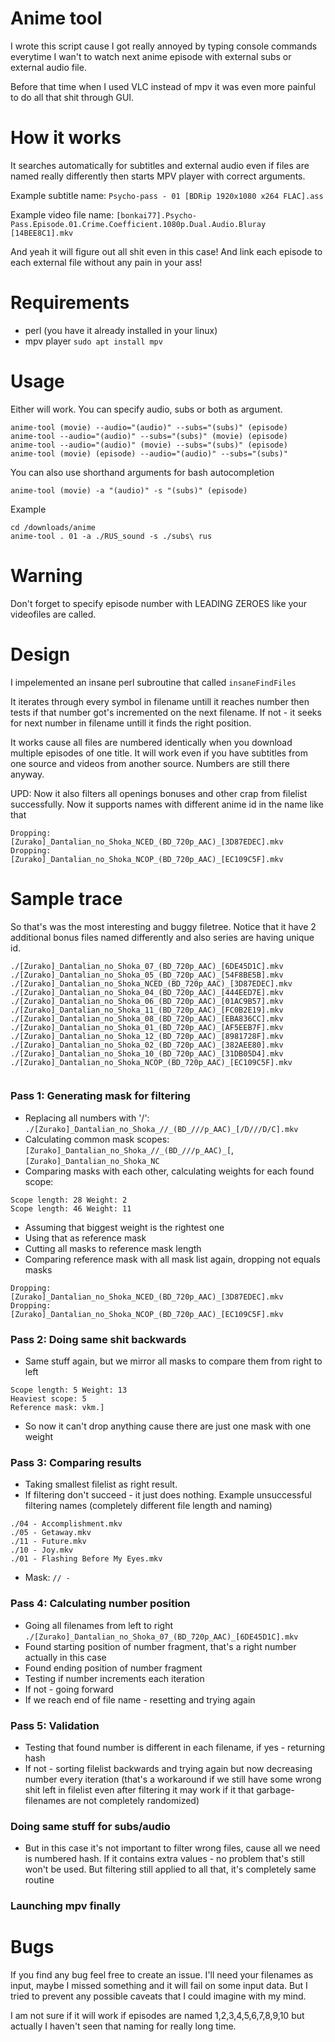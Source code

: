 # Anime tool

I wrote this script cause I got really annoyed by typing console commands everytime I wan't to watch next anime episode with external subs or external audio file. 

Before that time when I used VLC instead of mpv it was even more painful to do all that shit through GUI.

# How it works

It searches automatically for subtitles and external audio even if files are named really differently then starts MPV player with correct arguments.

Example subtitle name:
```Psycho-pass - 01 [BDRip 1920x1080 x264 FLAC].ass```

Example video file name:
```[bonkai77].Psycho-Pass.Episode.01.Crime.Coefficient.1080p.Dual.Audio.Bluray [14BEE8C1].mkv```

And yeah it will figure out all shit even in this case! And link each episode to each external file without any pain in your ass!

# Requirements
* perl (you have it already installed in your linux)
* mpv player
`sudo apt install mpv`

# Usage

Either will work. You can specify audio, subs or both as argument.

```
anime-tool (movie) --audio="(audio)" --subs="(subs)" (episode) 
anime-tool --audio="(audio)" --subs="(subs)" (movie) (episode) 
anime-tool --audio="(audio)" (movie) --subs="(subs)" (episode) 
anime-tool (movie) (episode) --audio="(audio)" --subs="(subs)"
```

You can also use shorthand arguments for bash autocompletion
```
anime-tool (movie) -a "(audio)" -s "(subs)" (episode) 
```

Example
```
cd /downloads/anime
anime-tool . 01 -a ./RUS_sound -s ./subs\ rus
```


# Warning

Don't forget to specify episode number with LEADING ZEROES like your videofiles are called.

# Design

I impelemented an insane perl subroutine that called ```insaneFindFiles```

It iterates through every symbol in filename untill it reaches number then tests if that number got's incremented on the next filename. If not - it seeks for next number in filename untill it finds the right position.

It works cause all files are numbered identically when you download multiple episodes of one title. It will work even if you have subtitles from one source and videos from another source. Numbers are still there anyway.

UPD: Now it also filters all openings bonuses and other crap from filelist successfully. Now it supports names with different anime id in the name like that

```
Dropping: [Zurako]_Dantalian_no_Shoka_NCED_(BD_720p_AAC)_[3D87EDEC].mkv
Dropping: [Zurako]_Dantalian_no_Shoka_NCOP_(BD_720p_AAC)_[EC109C5F].mkv
```

# Sample trace

So that's was the most interesting and buggy filetree. Notice that it have 2 additional bonus files named differently and also series are having unique id.

```
./[Zurako]_Dantalian_no_Shoka_07_(BD_720p_AAC)_[6DE45D1C].mkv
./[Zurako]_Dantalian_no_Shoka_05_(BD_720p_AAC)_[54F8BE5B].mkv
./[Zurako]_Dantalian_no_Shoka_NCED_(BD_720p_AAC)_[3D87EDEC].mkv
./[Zurako]_Dantalian_no_Shoka_04_(BD_720p_AAC)_[444EED7E].mkv
./[Zurako]_Dantalian_no_Shoka_06_(BD_720p_AAC)_[01AC9B57].mkv
./[Zurako]_Dantalian_no_Shoka_11_(BD_720p_AAC)_[FC0B2E19].mkv
./[Zurako]_Dantalian_no_Shoka_08_(BD_720p_AAC)_[EBA836CC].mkv
./[Zurako]_Dantalian_no_Shoka_01_(BD_720p_AAC)_[AF5EEB7F].mkv
./[Zurako]_Dantalian_no_Shoka_12_(BD_720p_AAC)_[8981728F].mkv
./[Zurako]_Dantalian_no_Shoka_02_(BD_720p_AAC)_[382AEE80].mkv
./[Zurako]_Dantalian_no_Shoka_10_(BD_720p_AAC)_[31DB05D4].mkv
./[Zurako]_Dantalian_no_Shoka_NCOP_(BD_720p_AAC)_[EC109C5F].mkv


```
### Pass 1: Generating mask for filtering
* Replacing all numbers with '/': `./[Zurako]_Dantalian_no_Shoka_//_(BD_///p_AAC)_[/D///D/C].mkv`
* Calculating common mask scopes: `[Zurako]_Dantalian_no_Shoka_//_(BD_///p_AAC)_[`, `[Zurako]_Dantalian_no_Shoka_NC`
* Comparing masks with each other, calculating weights for each found scope: 
```
Scope length: 28 Weight: 2
Scope length: 46 Weight: 11
```
* Assuming that biggest weight is the rightest one
* Using that as reference mask
* Cutting all masks to reference mask length
* Comparing reference mask with all mask list again, dropping not equals masks
```
Dropping: [Zurako]_Dantalian_no_Shoka_NCED_(BD_720p_AAC)_[3D87EDEC].mkv
Dropping: [Zurako]_Dantalian_no_Shoka_NCOP_(BD_720p_AAC)_[EC109C5F].mkv
```

### Pass 2: Doing same shit backwards
* Same stuff again, but we mirror all masks to compare them from right to left
```
Scope length: 5 Weight: 13
Heaviest scope: 5
Reference mask: vkm.]
```
* So now it can't drop anything cause there are just one mask with one weight

### Pass 3: Comparing results
* Taking smallest filelist as right result.
* If filtering don't succeed - it just does nothing. Example unsuccessful filtering names (completely different file length and naming)
```
./04 - Accomplishment.mkv
./05 - Getaway.mkv
./11 - Future.mkv
./10 - Joy.mkv
./01 - Flashing Before My Eyes.mkv
```
* Mask: `// - `

### Pass 4: Calculating number position
* Going all filenames from left to right `./[Zurako]_Dantalian_no_Shoka_07_(BD_720p_AAC)_[6DE45D1C].mkv`
* Found starting position of number fragment, that's a right number actually in this case
* Found ending position of number fragment
* Testing if number increments each iteration
* If not - going forward
* If we reach end of file name - resetting and trying again

### Pass 5: Validation
* Testing that found number is different in each filename, if yes - returning hash
* If not - sorting filelist backwards and trying again but now decreasing number every iteration (that's a workaround if we still have some wrong shit left in filelist even after filtering it may work if it that garbage-filenames are not completely randomized)

### Doing same stuff for subs/audio
* But in this case it's not important to filter wrong files, cause all we need is numbered hash. If it contains extra values - no problem that's still won't be used. But filtering still applied to all that, it's completely same routine

### Launching mpv finally

# Bugs

If you find any bug feel free to create an issue. I'll need your filenames as input, maybe I missed something and it will fail on some input data. But I tried to prevent any possible caveats that I could imagine with my mind.

I am not sure if it will work if episodes are named 1,2,3,4,5,6,7,8,9,10 but actually I haven't seen that naming for really long time.

